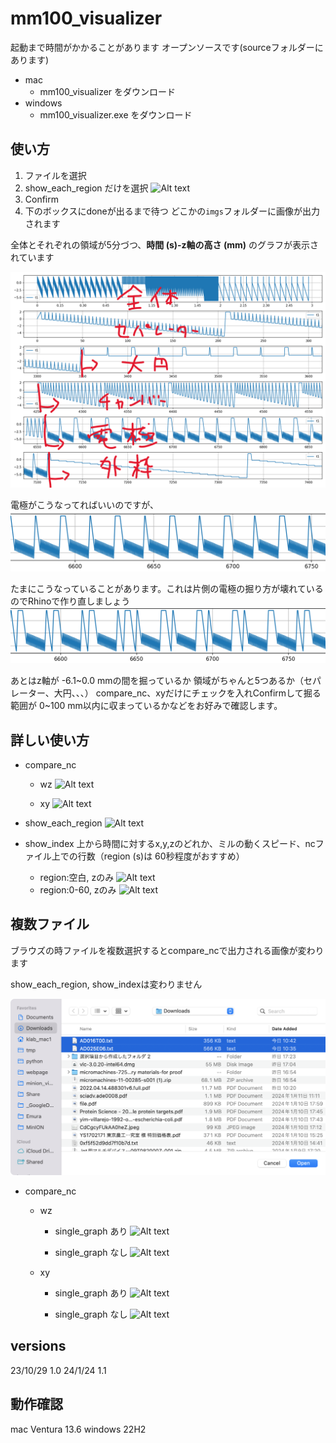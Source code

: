 # mm100_visualizer

起動まで時間がかかることがあります
オープンソースです(sourceフォルダーにあります)

- mac
  - mm100_visualizer をダウンロード
- windows
  - mm100_visualizer.exe をダウンロード

## 使い方

1. ファイルを選択
2. show_each_region だけを選択
![Alt text](<data/スクリーンショット 2024-01-16 11.07.50.png>)
3. Confirm
4. 下のボックスにdoneが出るまで待つ
どこかの`imgs`フォルダーに画像が出力されます

全体とそれぞれの領域が5分づつ、**時間 (s)-z軸の高さ (mm)** のグラフが表示されています

![Alt text](data/240116_110145.887552.png)

電極がこうなってればいいのですが、
![Alt text](<data/240116_110145.887552 2.png>)

たまにこうなっていることがあります。これは片側の電極の掘り方が壊れているのでRhinoで作り直しましょう
![Alt text](data/240116_110227.513188.png)

あとはz軸が -6.1\~0.0 mmの間を掘っているか
領域がちゃんと5つあるか（セパレーター、大円、、、）
compare_nc、xyだけにチェックを入れConfirmして掘る範囲が 0\~100 mm以内に収まっているかなどをお好みで確認します。

## 詳しい使い方

- compare_nc
  - wz
![Alt text](data/240116_103546.832064.png)

  - xy
![Alt text](data/231030_040705.441145.png)

- show_each_region
![Alt text](data/231030_040705.983223.png)

- show_index
上から時間に対するx,y,zのどれか、ミルの動くスピード、ncファイル上での行数（region (s)は 60秒程度がおすすめ）
  - region:空白, zのみ
![Alt text](data/240123_185210.307593.png)
  - region:0-60, zのみ
![Alt text](data/240123_185416.670931.png)

## 複数ファイル

ブラウズの時ファイルを複数選択するとcompare_ncで出力される画像が変わります

show_each_region, show_indexは変わりません

![Alt text](<data/スクリーンショット 2024-01-16 10.42.41.png>)

- compare_nc
  - wz
    - single_graph あり
![Alt text](data/240116_104626.671238.png)

    - single_graph なし
![Alt text](data/240116_104322.049052.png)

  - xy
    - single_graph あり
![Alt text](data/240116_104533.387003.png)

    - single_graph なし
![Alt text](data/240116_104502.794895.png)


## versions

23/10/29 1.0
24/1/24 1.1

## 動作確認

mac Ventura 13.6
windows 22H2
